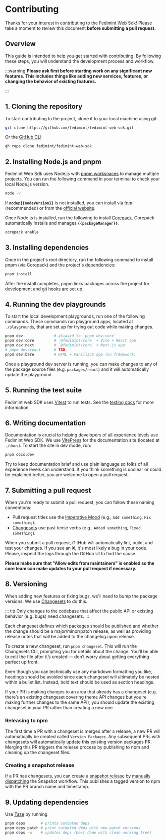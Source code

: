 <script setup>
import packageJson from '../../../package.json'

const nodeVersion = packageJson.engines.node
const packageManager = packageJson.packageManager
</script>

# Contributing

Thanks for your interest in contributing to the Fedimint Web Sdk! Please take a moment to review this document **before submitting a pull request.**

## Overview

This guide is intended to help you get started with contributing. By following these steps, you will understand the development process and workflow.

:::warning
**Please ask first before starting work on any significant new features. This includes things like adding new services, features, or changing the behavior of existing features.**

<!-- It's never a fun experience to have your pull request declined after investing time and effort into a new feature. To avoid this from happening, we request that contributors first create a [feature request](https://github.com/wevm/wagmi/discussions/new?category=ideas) to discuss any API changes or significant new ideas. -->

:::

## 1. Cloning the repository

To start contributing to the project, clone it to your local machine using git:

```bash
git clone https://github.com/fedimint/fedimint-web-sdk.git
```

Or the [GitHub CLI](https://cli.github.com):

```bash
gh repo clone fedimint/fedimint-web-sdk
```

## 2. Installing Node.js and pnpm

Fedimint Web Sdk uses Node.js with [pnpm workspaces](https://pnpm.io/workspaces) to manage multiple projects. You can run the following command in your terminal to check your local Node.js version.

```bash
node -v
```

If **`node@{{nodeVersion}}`** is not installed, you can install via [fnm](https://github.com/Schniz/fnm) (recommended) or from the [official website](https://nodejs.org).

Once Node.js is installed, run the following to install [Corepack](https://nodejs.org/api/corepack.html). Corepack automatically installs and manages **`{{packageManager}}`**.

```bash
corepack enable
```

## 3. Installing dependencies

Once in the project's root directory, run the following command to install pnpm (via Corepack) and the project's dependencies:

```bash
pnpm install
```

After the install completes, pnpm links packages across the project for development and [git hooks](https://github.com/toplenboren/simple-git-hooks) are set up.

## 4. Running the dev playgrounds

To start the local development playgrounds, run one of the following commands. These commands run playground apps, located at `./playgrounds`, that are set up for trying out code while making changes.

```bash
pnpm dev              # aliased to `pnpm dev:core`
pnpm dev:core         # `@fedimint/core` + Vite + React app
pnpm dev:next         # `@fedimint/core` + Next.js app
# pnpm dev:react      # TBD
pnpm dev:bare         # HTML + VanillaJS app (no framework)
```

Once a playground dev server is running, you can make changes to any of the package source files (e.g. `packages/react`) and it will automatically update the playground.

## 5. Running the test suite

Fedimint web SDK uses [Vitest](https://vitest.dev) to run tests.
See the [testing docs](/core/dev/testing) for more information.

## 6. Writing documentation

Documentation is crucial to helping developers of all experience levels use Fedimint Web SDK. We use [VitePress](https://vitepress.dev) for the documentation site (located at `./docs`). To start the site in dev mode, run:

```bash
pnpm docs:dev
```

Try to keep documentation brief and use plain language so folks of all experience levels can understand. If you think something is unclear or could be explained better, you are welcome to open a pull request.

## 7. Submitting a pull request

When you're ready to submit a pull request, you can follow these naming conventions:

- Pull request titles use the [Imperative Mood](https://en.wikipedia.org/wiki/Imperative_mood) (e.g., `Add something`, `Fix something`).
- [Changesets](#versioning) use past tense verbs (e.g., `Added something`, `Fixed something`).

When you submit a pull request, GitHub will automatically lint, build, and test your changes. If you see an ❌, it's most likely a bug in your code. Please, inspect the logs through the GitHub UI to find the cause.

**Please make sure that "Allow edits from maintainers" is enabled so the core team can make updates to your pull request if necessary.**

## 8. Versioning

When adding new features or fixing bugs, we'll need to bump the package versions. We use [Changesets](https://github.com/changesets/changesets) to do this.

::: tip
Only changes to the codebase that affect the public API or existing behavior (e.g. bugs) need changesets.
:::

Each changeset defines which packages should be published and whether the change should be a major/minor/patch release, as well as providing release notes that will be added to the changelog upon release.

To create a new changeset, run `pnpm changeset`. This will run the Changesets CLI, prompting you for details about the change. You’ll be able to edit the file after it’s created — don’t worry about getting everything perfect up front.

Even though you can technically use any markdown formatting you like, headings should be avoided since each changeset will ultimately be nested within a bullet list. Instead, bold text should be used as section headings.

If your PR is making changes to an area that already has a changeset (e.g. there’s an existing changeset covering theme API changes but you’re making further changes to the same API), you should update the existing changeset in your PR rather than creating a new one.

### Releasing to npm

The first time a PR with a changeset is merged after a release, a new PR will automatically be created called `Version Packages`. Any subsequent PRs with changesets will automatically update this existing version packages PR. Merging this PR triggers the release process by publishing to npm and cleaning up the changeset files.

### Creating a snapshot release

If a PR has changesets, you can create a [snapshot release](https://github.com/changesets/changesets/blob/main/docs/snapshot-releases.md) by [manually dispatching](https://github.com/fedimint/fedimint-web-sdk/actions/workflows/snapshot.yml) the Snapshot workflow. This publishes a tagged version to npm with the PR branch name and timestamp.

## 9. Updating dependencies

Use [Taze](https://github.com/antfu/taze) by running:

```bash
pnpm deps       # prints outdated deps
pnpm deps patch # print outdated deps with new patch versions
pnpm deps -w    # updates deps (best done with clean working tree)
```

<!-- [Socket](https://socket.dev) checks pull requests for vulnerabilities when new dependencies and versions are added, but you should also be vigilant! When updating dependencies, you should check release notes and source code as well as lock versions when possible. -->
